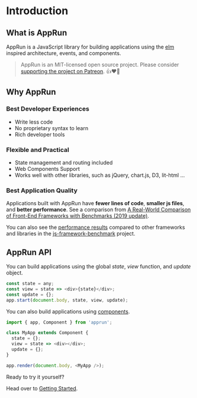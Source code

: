 # Introduction

## What is AppRun

AppRun is a JavaScript library for building applications using the [elm](https://guide.elm-lang.org/architecture) inspired architecture, events, and components.
> AppRun is an MIT-licensed open source project. Please consider [supporting the project on Patreon](https://www.patreon.com/apprun). 👍❤️🙏

## Why AppRun

### Best Developer Experiences

* Write less code
* No proprietary syntax to learn
* Rich developer tools

### Flexible and Practical

* State management and routing included
* Web Components Support
* Works well with other libraries, such as jQuery, chart.js, D3, lit-html ...

### Best Application Quality

Applications built with AppRun have **fewer lines of code**, **smaller js files**, and **better performance**. See a comparison from [A Real-World Comparison of Front-End Frameworks with Benchmarks (2019 update)](https://medium.freecodecamp.org/a-realworld-comparison-of-front-end-frameworks-with-benchmarks-2019-update-4be0d3c78075).

You can also see the [performance results](https://rawgit.com/krausest/js-framework-benchmark/master/webdriver-ts-results/table.html) compared to other frameworks and libraries in the [js-framework-benchmark](https://github.com/krausest/js-framework-benchmark) project.


## AppRun API

You can build applications using the global _state_, _view_ function, and _update_ object.

```javascript
const state = any;
const view = state => <div>{state}</div>;
const update = {};
app.start(document.body, state, view, update);
```

You can also build applications using [components](05-component).

```javascript
import { app, Component } from 'apprun';

class MyApp extends Component {
  state = {};
  view = state => <div></div>;
  update = {};
}

app.render(document.body, <MyApp />);
```

Ready to try it yourself?

Head over to [Getting Started](01-start).